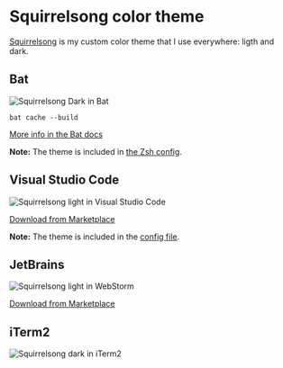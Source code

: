 # Squirrelsong color theme

[Squirrelsong](https://sapegin.me/squirrelsong/) is my custom color theme that I use everywhere: ligth and dark.

## Bat

![Squirrelsong Dark in Bat](https://github-production-user-asset-6210df.s3.amazonaws.com/70067/259703583-8322747d-45f8-427b-9721-20d0c9987e50.png)

```shell
bat cache --build
```

[More info in the Bat docs](https://github.com/sharkdp/bat#adding-new-themes)

**Note:** The theme is included in [the Zsh config](https://github.com/sapegin/dotfiles/blob/master/zsh/env.zsh).

## Visual Studio Code

![Squirrelsong light in Visual Studio Code](https://github.com/sapegin/squirrelsong/raw/master/light/VSCode/SquirrelsongLight/screenshot.png)

[Download from Marketplace](https://marketplace.visualstudio.com/items?itemName=sapegin.Theme-SquirrelsongLight)

**Note:** The theme is included in the [config file](https://github.com/sapegin/dotfiles/blob/master/vscode/User/settings.json).

## JetBrains

![Squirrelsong light in WebStorm](https://github.com/sapegin/squirrelsong/raw/master/light/JetBrains/squirrelsong-light/screenshot.png)

[Download from Marketplace](https://plugins.jetbrains.com/plugin/22568-squirrelsong-light-theme)

## iTerm2

![Squirrelsong dark in iTerm2](https://github.com/sapegin/squirrelsong/raw/master/dark/iTerm2/screenshot.png)


